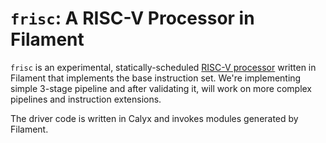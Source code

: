 # `frisc`: A RISC-V Processor in Filament

`frisc` is an experimental, statically-scheduled [RISC-V processor][riscv] written in Filament that implements the base instruction set.
We're implementing simple 3-stage pipeline and after validating it, will work on more complex pipelines and instruction extensions.

The driver code is written in Calyx and invokes modules generated by Filament.

[riscv]: https://riscv.org/wp-content/uploads/2017/05/riscv-spec-v2.2.pdf
